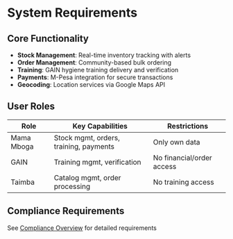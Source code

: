 # System Requirements

## Core Functionality
- **Stock Management**: Real-time inventory tracking with alerts
- **Order Management**: Community-based bulk ordering
- **Training**: GAIN hygiene training delivery and verification
- **Payments**: M-Pesa integration for secure transactions
- **Geocoding**: Location services via Google Maps API

## User Roles
| Role         | Key Capabilities                          | Restrictions                     |
|--------------|------------------------------------------|----------------------------------|
| Mama Mboga   | Stock mgmt, orders, training, payments    | Only own data                    |
| GAIN         | Training mgmt, verification                | No financial/order access         |
| Taimba       | Catalog mgmt, order processing             | No training access               |

## Compliance Requirements
See [Compliance Overview](../compliance/index.md) for detailed requirements